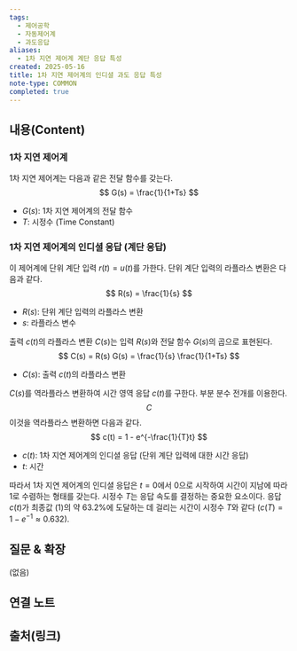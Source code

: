 ```yaml
---
tags:
  - 제어공학
  - 자동제어계
  - 과도응답
aliases:
  - 1차 지연 제어계 계단 응답 특성
created: 2025-05-16
title: 1차 지연 제어계의 인디셜 과도 응답 특성
note-type: COMMON
completed: true
---
```


## 내용(Content)
### 1차 지연 제어계
1차 지연 제어계는 다음과 같은 전달 함수를 갖는다.
$$
G(s) = \frac{1}{1+Ts}
$$
- $G(s)$: 1차 지연 제어계의 전달 함수
- $T$: 시정수 (Time Constant)

### 1차 지연 제어계의 인디셜 응답 (계단 응답)

이 제어계에 단위 계단 입력 $r(t)=u(t)$를 가한다. 단위 계단 입력의 라플라스 변환은 다음과 같다.
$$
R(s) = \frac{1}{s}
$$
- $R(s)$: 단위 계단 입력의 라플라스 변환
- $s$: 라플라스 변수

출력 $c(t)$의 라플라스 변환 $C(s)$는 입력 $R(s)$와 전달 함수 $G(s)$의 곱으로 표현된다.
$$
C(s) = R(s) G(s) = \frac{1}{s} \frac{1}{1+Ts}
$$
- $C(s)$: 출력 $c(t)$의 라플라스 변환

$C(s)$를 역라플라스 변환하여 시간 영역 응답 $c(t)$를 구한다. 부분 분수 전개를 이용한다.
$$
C$$
이것을 역라플라스 변환하면 다음과 같다.
$$
c(t) = 1 - e^{-\frac{1}{T}t}
$$
- $c(t)$: 1차 지연 제어계의 인디셜 응답 (단위 계단 입력에 대한 시간 응답)
- $t$: 시간

따라서 1차 지연 제어계의 인디셜 응답은 $t=0$에서 0으로 시작하여 시간이 지남에 따라 1로 수렴하는 형태를 갖는다. 시정수 $T$는 응답 속도를 결정하는 중요한 요소이다. 응답 $c(t)$가 최종값 (1)의 약 63.2%에 도달하는 데 걸리는 시간이 시정수 $T$와 같다 ($c(T) = 1 - e^{-1} \approx 0.632$).

## 질문 & 확장

(없음)

## 연결 노트

## 출처(링크)

